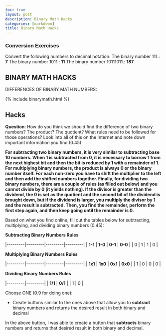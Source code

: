 ```yaml
---
toc: true
layout: post
description: Binary Math Hacks
categories: [markdown]
title: Binary Math Hacks
---
```

### Conversion Exercises 

Convert the following numbers to decimal notation:
The binary number 111.: **7**
The binary number 1011.: **11**
The binary number 10111011.: **187**

## BINARY MATH HACKS

DIFFERENCES OF BINARY MATH NUMBERS:

{% include binarymath.html %}


## Hacks


**Question**: How do you think we should find the difference of two binary numbers? The product? The quotient? What rules need to be followed for those operations? Look into all of this on the Internet and note down important information you find (0.45) 

**For subtracting two binary numbers, it is very similar to subtracting base 10 numbers. When 1 is subtracted from 0, it is necessary to borrow 1 from the next highest bit and then the bit is reduced by 1 with a remainder of 1. For multiplying binary numbers, the product is always 0 or the binary number itself. For each non-zero you have to shift the multiplier to the left and then add the shifted numbers together. Finally, for dividing two binary numbers, there are a couple of rules (as filled out below) and you cannot divide by 0 (it yields nothing). If the divisor is greater than the dividend, the 0 is set as the quotient and the second bit of the dividend is brought down, but if the dividend is larger, you multiply the divisor by 1 and the result is subtracted. Then, you find the remainder, perform the first step again, and then keep going until the remainder is 0.**



Based on what you find online, fill out the tables below for subtracting, multiplying, and dividing binary numbers (0.45):


**Subtracting Binary Numbers Rules**

|---------|---------|---------|---------|
| **1-1** | **1-0** | **0-1** | **0-0** |
|    0     |     1    |     1    |     0    |


**Multiplying Binary Numbers Rules**


|---------|---------|---------|---------|
| **1x1** | **1x0** | **0x1** | **0x0** |
|    1     |     0    |    0     |    0     |


**Dividing Binary Numbers Rules**

|---------|---------|
| **1/1** | **0/1** |
|     1    |    0    |        


Choose ONE (0.9 for doing one):

- Create buttons similar to the ones above that allow you to **subtract** binary numbers and returns the desired result in both binary and decimal

In the above button, I was able to create a button that **subtracts** binary numbers and returns that desired result in both binary and decimal.



